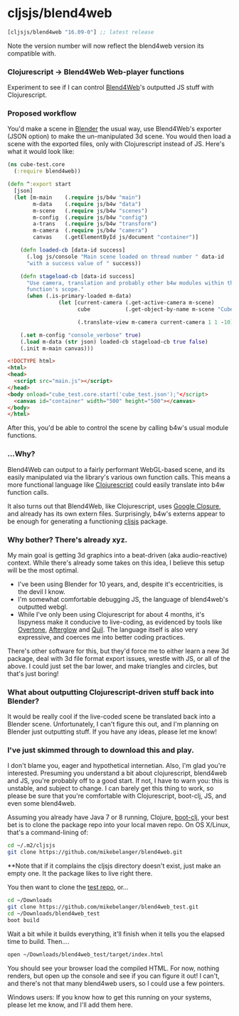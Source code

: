 # cljsjs/blend4web

[](dependency)
```clojure
[cljsjs/blend4web "16.09-0"] ;; latest release
```
[](/dependency)

Note the version number will now reflect the blend4web version its compatible with.

### Clojurescript -> Blend4Web Web-player functions

Experiment to see if I can control [Blend4Web](http://www.blend4web.org/)'s outputted JS stuff with Clojurescript.

### Proposed workflow

You'd make a scene in [Blender](http://www.blender.org/) the usual way, use Blend4Web's exporter (JSON option) to make the un-manipulated 3d scene.  You would then load a scene with the exported files, only with Clojurescript instead of JS.  Here's what it would look like:
```clojure
(ns cube-test.core
  (:require blend4web))

(defn ^:export start
  [json]
  (let [m-main    (.require js/b4w "main")
        m-data    (.require js/b4w "data")
        m-scene   (.require js/b4w "scenes")
        m-config  (.require js/b4w "config")
        a-trans   (.require js/b4w "transform")
        m-camera  (.require js/b4w "camera")
        canvas    (.getElementById js/document "container")]

    (defn loaded-cb [data-id success]
      (.log js/console "Main scene loaded on thread number " data-id
      "with a success value of " success))

    (defn stageload-cb [data-id success]
      "Use camera, translation and probably other b4w modules within this
      function's scope."
      (when (.is-primary-loaded m-data)
                (let [current-camera (.get-active-camera m-scene)
                      cube           (.get-object-by-name m-scene "Cube")]

                      (.translate-view m-camera current-camera 1 1 -10))))

    (.set m-config "console_verbose" true)
    (.load m-data (str json) loaded-cb stageload-cb true false)
    (.init m-main canvas)))
```

```html
<!DOCTYPE html>
<html>
<head>
  <script src="main.js"></script>
</head>
<body onload="cube_test.core.start('cube_test.json');"</script>
  <canvas id="container" width="500" height="500"></canvas>
</body>
</html>
```

After this, you'd be able to control the scene by calling b4w's usual module functions.

### ...Why?

Blend4Web can output to a fairly performant WebGL-based scene, and its easily manipulated via the library's various own function calls. This means a more functional language like [Clojurescript](http://www.clojurescript.org/) could easily translate into b4w function calls.

It also turns out that Blend4Web, like Clojurescript, uses [Google Closure](https://developers.google.com/closure/), and already has its own extern files.  Surprisingly, b4w's externs appear to be enough for generating a functioning [cljsjs](http://cljsjs.github.io/) package.


### Why bother?  There's already xyz.

My main goal is getting 3d graphics into a beat-driven (aka audio-reactive) context.  While there's already some takes on this idea, I believe this setup will be the most optimal.

- I've been using Blender for 10 years, and, despite it's eccentricities, is the devil I know.
- I'm somewhat comfortable debugging JS, the language of blend4web's outputted webgl.
- While I've only been using Clojurescript for about 4 months, it's lispyness make it conducive to live-coding, as evidenced by tools like [Overtone](http://overtone.github.io/), [Afterglow](https://github.com/brunchboy/afterglow) and [Quil](http://www.quil.info/).  The language itself is also very expressive, and coerces me into better coding practices.

There's other software for this, but they'd force me to either learn a new 3d package, deal with 3d file format export issues, wrestle with JS, or all of the above.  I could just set the bar lower, and make triangles and circles, but that's just boring!

### What about outputting Clojurescript-driven stuff back into Blender?

It would be really cool if the live-coded scene be translated back into a Blender scene. Unfortunately, I can't figure this out, and I'm planning on Blender just outputting stuff.  If you have any ideas, please let me know!

### I've just skimmed through to download this and play.

I don't blame you, eager and hypothetical internetian.  Also, I'm glad you're interested.  Presuming you understand a bit about clojurescript, blend4web and JS, you're probably off to a good start.  If not, I have to warn you: this is unstable, and subject to change.  I can barely get this thing to work, so please be sure that you're comfortable with Clojurescript, boot-clj, JS, and even some blend4web.

Assuming you already have Java 7 or 8 running, Clojure, [boot-clj](http://www.boot-clj.com/), your best bet is to clone the package repo into your local maven repo.  On OS X/Linux, that's a command-lining of:

```bash
cd ~/.m2/cljsjs
git clone https://github.com/mikebelanger/blend4web.git
```
**Note that if it complains the cljsjs directory doesn't exist, just make an empty one.  It the package likes to live right there.

You then want to clone the [test repo](https://github.com/mikebelanger/blend4web_test), or...

```bash
cd ~/Downloads
git clone https://github.com/mikebelanger/blend4web_test.git
cd ~/Downloads/blend4web_test
boot build
```

Wait a bit while it builds everything, it'll finish when it tells you the elapsed time to build.  Then....

```bash
open ~/Downloads/blend4web_test/target/index.html
```

You should see your browser load the compiled HTML.  For now, nothing renders, but open up the console and see if you can figure it out!  I can't, and there's not that many blend4web users, so I could use a few pointers.

Windows users: If you know how to get this running on your systems, please let me know, and I'll add them here.
